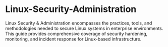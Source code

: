 # Linux-Security-Administration
Linux Security &amp; Administration encompasses the practices, tools, and methodologies needed to secure Linux systems in enterprise environments. This guide provides comprehensive coverage of security hardening, monitoring, and incident response for Linux-based infrastructure.
